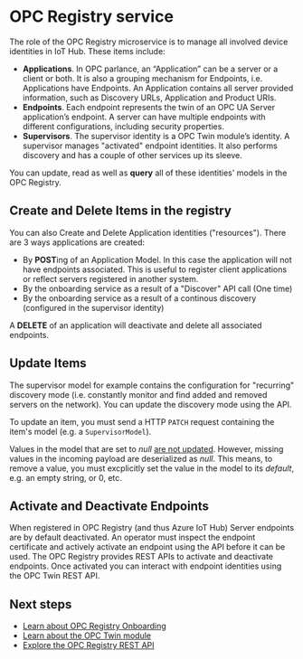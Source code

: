 # OPC Registry service

The role of the OPC Registry microservice is to manage all involved device identities in IoT Hub.  These items include:

- **Applications**. In OPC parlance, an “Application” can be a server or a client or both.  It is also a grouping mechanism for Endpoints, i.e. Applications have Endpoints.  An Application contains all server provided information, such as Discovery URLs, Application and Product URIs.
- **Endpoints**.  Each endpoint represents the twin of an OPC UA Server application’s endpoint.  A server can have multiple endpoints with different configurations, including security properties.
- **Supervisors**.  The supervisor identity is a OPC Twin module’s identity.  A supervisor manages "activated" endpoint identities.  It also performs discovery and has a couple of other services up its sleeve.  

You can update, read as well as **query** all of these identities' models in the OPC Registry.  

## Create and Delete Items in the registry

You can also Create and Delete Application identities ("resources").  There are 3 ways applications are created:

- By **POST**ing of an Application Model.  In this case the application will not have endpoints associated.  This is useful to register client applications or reflect servers registered in another system.
- By the onboarding service as a result of a "Discover" API call (One time)
- By the onboarding service as a result of a continous discovery (configured in the supervisor identity)

A **DELETE** of an application will deactivate and delete all associated endpoints.  

## Update Items

The supervisor model for example contains the configuration for "recurring" discovery mode (i.e. constantly monitor and find added and removed servers on the network).  You can update the discovery mode using the API.

To update an item, you must send a HTTP `PATCH` request containing the item's model (e.g. a `SupervisorModel`).  

Values in the model that are set to *null* <u>are not updated</u>.  However, missing values in the incoming payload are deserialized as *null*.  This means, to remove a value, you must excplicitly set the value in the model to its *default*, e.g. an empty string, or 0, etc.

## Activate and Deactivate Endpoints

When registered in OPC Registry (and thus Azure IoT Hub) Server endpoints are by default deactivated.  An operator must  inspect the endpoint certificate and actively activate an endpoint using the API before it can be used.  The OPC Registry provides REST APIs to activate and deactivate endpoints.  Once activated you can interact with endpoint identities using the OPC Twin REST API.  

## Next steps

- [Learn about OPC Registry Onboarding](onboarding.md)
- [Learn about the OPC Twin module](module.md)
- [Explore the OPC Registry REST API](../api/registry/readme.md)
